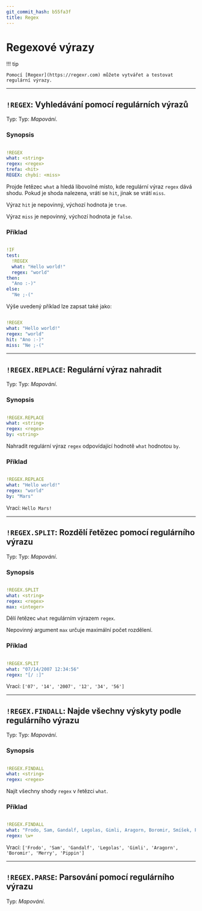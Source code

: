 ```yaml
---
git_commit_hash: b55fa3f
title: Regex
---
```


# Regexové výrazy


!!! tip

	
	
	
	Pomocí [Regexr](https://regexr.com) můžete vytvářet a testovat regulární výrazy.
	

--- 

## `!REGEX`: Vyhledávání pomocí regulárních výrazů  

Typ: Typ: _Mapování_.

### Synopsis
```yaml

!REGEX
what: <string>
regex: <regex>
trefa: <hit>
REGEX: chybí: <miss>
```

Projde řetězec `what` a hledá libovolné místo, kde regulární výraz `regex` dává shodu.
Pokud je shoda nalezena, vrátí se `hit`, jinak se vrátí `miss`.
  
Výraz `hit` je nepovinný, výchozí hodnota je `true`.
  
Výraz `miss` je nepovinný, výchozí hodnota je `false`.


### Příklad
```yaml

!IF
test:
  !REGEX
  what: "Hello world!"
  regex: "world"
then:
  "Ano :-)"
else:
  "Ne ;-("
```

Výše uvedený příklad lze zapsat také jako:
 ```yaml

!REGEX
what: "Hello world!"
regex: "world"
hit: "Ano :-)"
miss: "Ne ;-("
```

--- 

## `!REGEX.REPLACE`: Regulární výraz nahradit  

Typ: Typ: _Mapování_.

### Synopsis
```yaml

!REGEX.REPLACE
what: <string>
regex: <regex>
by: <string>
```

Nahradit regulární výraz `regex` odpovídající hodnotě `what` hodnotou `by`.


### Příklad
```yaml

!REGEX.REPLACE
what: "Hello world!"
regex: "world"
by: "Mars"
```

Vrací: `Hello Mars!`

--- 

## `!REGEX.SPLIT`: Rozdělí řetězec pomocí regulárního výrazu  

Typ: Typ: _Mapování_.

### Synopsis
```yaml

!REGEX.SPLIT
what: <string>
regex: <regex>
max: <integer>
```

Dělí řetězec `what` regulárním výrazem `regex`.

Nepovinný argument `max` určuje maximální počet rozdělení.


### Příklad
```yaml

!REGEX.SPLIT
what: "07/14/2007 12:34:56"
regex: "[/ :]"
```

Vrací: `['07', '14', '2007', '12', '34', '56']`

--- 

## `!REGEX.FINDALL`: Najde všechny výskyty podle regulárního výrazu  

Typ: Typ: _Mapování_.

### Synopsis
```yaml

!REGEX.FINDALL
what: <string>
regex: <regex>
```

Najít všechny shody `regex` v řetězci `what`.

### Příklad
```yaml

!REGEX.FINDALL
what: "Frodo, Sam, Gandalf, Legolas, Gimli, Aragorn, Boromir, Smíšek, Pipin"
regex: \w+
```

Vrací: `['Frodo', 'Sam', 'Gandalf', 'Legolas', 'Gimli', 'Aragorn', 'Boromir', 'Merry', 'Pippin']`

---

## `!REGEX.PARSE`: Parsování pomocí regulárního výrazu 

Typ: _Mapování_.


